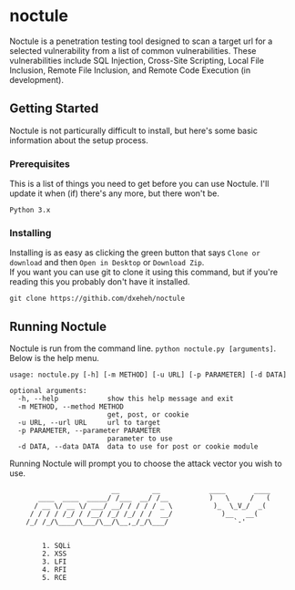 # noctule
Noctule is a penetration testing tool designed to scan a target url for a selected vulnerability from a list of common vulnerabilities. These vulnerabilities include SQL Injection, Cross-Site Scripting, Local File Inclusion, Remote File Inclusion, and Remote Code Execution (in development).
## Getting Started
Noctule is not particurally difficult to install, but here's some basic information about the setup process.
### Prerequisites
This is a list of things you need to get before you can use Noctule. I'll update it when (if) there's any more, but there won't be.
```
Python 3.x
```
### Installing
Installing is as easy as clicking the green button that says `Clone or download` and then `Open in Desktop` or `Download Zip`.  
If you want you can use git to clone it using this command, but if you're reading this you probably don't have it installed.
```
git clone https://githib.com/dxeheh/noctule
```
## Running Noctule
Noctule is run from the command line. `python noctule.py [arguments]`.  
Below is the help menu.  
```
usage: noctule.py [-h] [-m METHOD] [-u URL] [-p PARAMETER] [-d DATA]

optional arguments:
  -h, --help            show this help message and exit
  -m METHOD, --method METHOD
                        get, post, or cookie
  -u URL, --url URL     url to target
  -p PARAMETER, --parameter PARAMETER
                        parameter to use
  -d DATA, --data DATA  data to use for post or cookie module
  ```
Running Noctule will prompt you to choose the attack vector you wish to use.
```
                         __        __            ____       ____
       ____  ____  _____/ /___  __/ /__          )   \     /   (
      / __ \/ __ \/ ___/ __/ / / / / _ \          )_  \_V_/  _(
     / / / / /_/ / /__/ /_/ /_/ / /  __/            )__   __(
    /_/ /_/\____/\___/\__/\__,_/_/\___/                `-'


        1. SQLi
        2. XSS
        3. LFI
        4. RFI
        5. RCE
```
